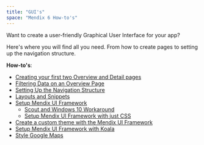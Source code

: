 ```yaml
---
title: "GUI's"
space: "Mendix 6 How-to's"
---
```

Want to create a user-friendly Graphical User Interface for your app?

Here's where you will find all you need. From how to create pages to setting up the navigation structure.

**How-to's**:

*   [Creating your first two Overview and Detail pages](create-your-first-two-overview-and-detail-pages)
*   [Filtering Data on an Overview Page](filtering-data-on-an-overview-page)
*   [Setting Up the Navigation Structure](setting-up-the-navigation-structure)
*   [Layouts and Snippets](layouts-and-snippets)
*   [Setup Mendix UI Framework](setup-mendix-ui-framework)
    *   [Scout and Windows 10 Workaround](scout-and-windows-10-workaround)
    *   [Setup Mendix UI Framework with just CSS](setup-mendix-ui-framework-with-just-css)
*   [Create a custom theme with the Mendix UI Framework](create-a-custom-theme-with-the-mendix-ui-framework)
*   [Setup Mendix UI Framework with Koala](setup-mendix-ui-framework-with-koala)
*   [Style Google Maps](style-google-maps)
